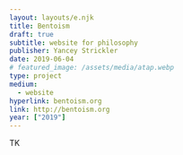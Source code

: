 ```yaml
---
layout: layouts/e.njk
title: Bentoism
draft: true
subtitle: website for philosophy
publisher: Yancey Strickler
date: 2019-06-04
# featured_image: /assets/media/atap.webp
type: project
medium:
  - website
hyperlink: bentoism.org
link: http://bentoism.org
year: ["2019"]
---
```


TK
